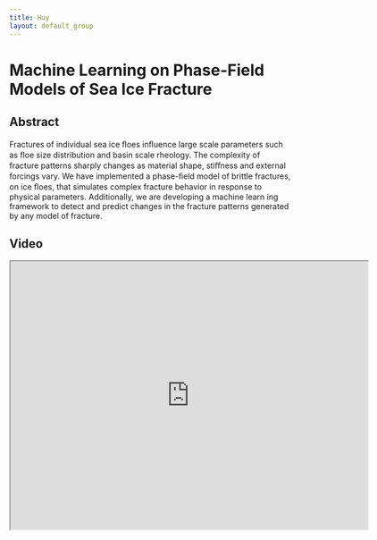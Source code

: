 ```yaml
---
title: Huy
layout: default_group
---
```

# Machine Learning on Phase-Field Models of Sea Ice Fracture
## Abstract
Fractures of individual sea ice ﬂoes inﬂuence large scale parameters such as ﬂoe size distribution and basin scale rheology. The complexity of fracture patterns sharply changes as material shape, stiﬀness and external forcings vary. We have implemented a phase-ﬁeld model of brittle fractures, on ice ﬂoes, that simulates complex fracture behavior in response to physical parameters. Additionally, we are developing a machine learn ing framework to detect and predict changes in the fracture patterns generated by any model of fracture.

## Video
<iframe src="https://drive.google.com/file/d/1aBnYeFnTEBQOopOWn4cEZdNPuFT06o70/preview" width="640" height="480"></iframe>
